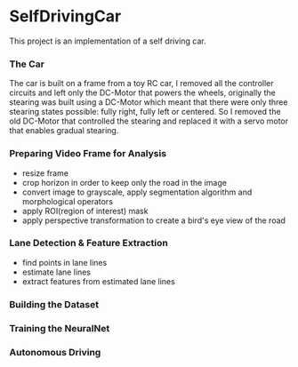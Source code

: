 # SelfDrivingCar

This project is an implementation of a self driving car.

### The Car
The car is built on a frame from a toy RC car, I removed all the controller circuits and left only the DC-Motor that powers the wheels, originally the stearing was built using a DC-Motor which meant that there were only three stearing states possible: fully right, fully left or centered. So I removed the old DC-Motor that controlled the stearing and replaced it with a servo motor that enables gradual stearing.

### Preparing Video Frame for Analysis
- resize frame
- crop horizon in order to keep only the road in the image
- convert image to grayscale, apply segmentation algorithm and morphological operators
- apply ROI(region of interest) mask
- apply perspective transformation to create a bird's eye view of the road

### Lane Detection & Feature Extraction
- find points in lane lines
- estimate lane lines
- extract features from estimated lane lines

### Building the Dataset

### Training the NeuralNet

### Autonomous Driving
